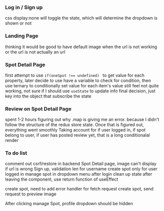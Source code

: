 ### Log in / Sign up
css display:none will toggle the state, which will determine the dropdown is shown or not


### Landing Page
thinking it would be good to have default image when the url is not working or the url is not actually an url

### Spot Detail Page
first attempt to use ```if(oneSpot !== undefined) ``` to get value for each property, later decide to use have a variable to check for condition, then use ternary to conditionally set value for each item's value
still feel not quite working, not sure if I should use ```useState``` to update info
final decision, just key into the object that subscribe the state

### Review on Spot Detail Page
spent 1-2 hours figuring out why .map is giving me an error.
because I didn't follow the structure of the redux store state.
Once that is figured out, everything went smoothly
Taking account for if user logged in, if spot belong to user, if user has posted review yet, that is a long conditionalal render


### To do list
comment out csrf/restore in backend
Spot Detail page, image can't display if url is wrong
Sign up, validation len for username
create spot only for user logged in
manage spot in dropdown menu after login
clean up state after leaving the component, use return function of useEffect

create spot, need to add error handler for fetch request
create spot, send request to preview image

After clicking manage Spot, profile dropdown should be hidden
